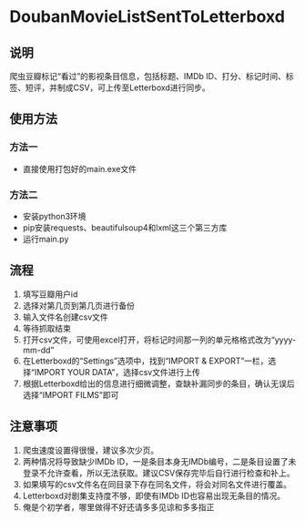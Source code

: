 # DoubanMovieListSentToLetterboxd

## 说明
爬虫豆瓣标记“看过”的影视条目信息，包括标题、IMDb ID、打分、标记时间、标签、短评，并制成CSV，可上传至Letterboxd进行同步。

## 使用方法
### 方法一
- 直接使用打包好的main.exe文件
### 方法二
- 安装python3环境
- pip安装requests、beautifulsoup4和lxml这三个第三方库
- 运行main.py

## 流程
1. 填写豆瓣用户id
2. 选择对第几页到第几页进行备份
3. 输入文件名创建csv文件
4. 等待抓取结束
5. 打开csv文件，可使用excel打开，将标记时间那一列的单元格格式改为“yyyy-mm-dd”
6. 在Letterboxd的“Settings”选项中，找到“IMPORT & EXPORT”一栏，选择“IMPORT YOUR DATA”，选择csv文件进行上传
7. 根据Letterboxd给出的信息进行细微调整，查缺补漏同步的条目，确认无误后选择“IMPORT FILMS”即可

## 注意事项
1. 爬虫速度设置得很慢，建议多次少页。
2. 两种情况将导致缺少IMDb ID，一是条目本身无IMDb编号，二是条目设置了未登录不允许查看，所以无法获取。建议CSV保存完毕后自行进行检查和补上。
3. 如果填写的csv文件名在同目录下存在同名文件，将会对同名文件进行覆盖。
4. Letterboxd对剧集支持度不够，即使有IMDb ID也容易出现无条目的情况。
5. 俺是个初学者，哪里做得不好还请多多见谅和多多指正
